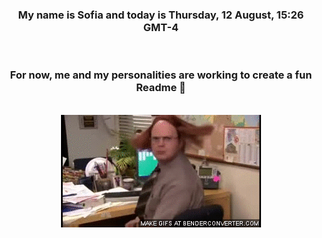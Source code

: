 


<div align="center">
<h3 >My name is Sofia and today is Thursday, 12 August, 15:26 GMT-4</h3><br>
<h3 >For now, me and my personalities are working to create a fun Readme 👋
</h3><br>
<img src='img/dwight.gif' alt='working...'/>
</div>
